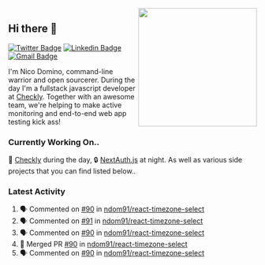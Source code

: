 <img align="right" src="https://user-images.githubusercontent.com/7415984/172472491-91b16eac-fa22-4ecf-92df-d687139fd1f9.gif" width="240" />

## Hi there 👋

[![Twitter Badge](https://img.shields.io/badge/-@ndom91-1ca0f1?style=flat-square&labelColor=1ca0f1&logo=twitter&logoColor=white&link=https://twitter.com/ndom91)](https://twitter.com/ndom91) [![Linkedin Badge](https://img.shields.io/badge/-ndom91-blue?style=flat-square&logo=Linkedin&logoColor=white&link=https://www.linkedin.com/in/ndom91/)](https://www.linkedin.com/in/ndom91/) [![Gmail Badge](https://img.shields.io/badge/-yo@ndo.dev-c14438?style=flat-square&logo=mail.ru&logoColor=white&link=mailto:yo@ndo.dev)](mailto:yo@ndo.dev)

I'm Nico Domino, command-line warrior and open sourcerer. During the day I'm a fullstack javascript developer at [Checkly](https://checklyhq.com). Together with an awesome team, we're helping to make active monitoring and end-to-end web app testing kick ass!

### Currently Working On..

🦝 [Checkly](https://checklyhq.com) during the day, 🔒 [NextAuth.js](https://github.com/nextauthjs/next-auth) at night. As well as various side projects that you can find listed below..

<!--START_SECTION_PROFILE_VIEWS:readme-info-->
<!--END_SECTION_PROFILE_VIEWS:readme-info-->

<!--START_SECTION_DAILY_COMMIT:readme-info-->
<!--END_SECTION_DAILY_COMMIT:readme-info-->

<!--START_SECTION_WEEKLY_COMMIT:readme-info-->
<!--END_SECTION_WEEKLY_COMMIT:readme-info-->

### Latest Activity

<!--START_SECTION:activity-->
1. 🗣 Commented on [#90](https://github.com/ndom91/react-timezone-select/issues/90) in [ndom91/react-timezone-select](https://github.com/ndom91/react-timezone-select)
2. 🗣 Commented on [#91](https://github.com/ndom91/react-timezone-select/issues/91) in [ndom91/react-timezone-select](https://github.com/ndom91/react-timezone-select)
3. 🗣 Commented on [#90](https://github.com/ndom91/react-timezone-select/issues/90) in [ndom91/react-timezone-select](https://github.com/ndom91/react-timezone-select)
4. 🎉 Merged PR [#90](https://github.com/ndom91/react-timezone-select/pull/90) in [ndom91/react-timezone-select](https://github.com/ndom91/react-timezone-select)
5. 🗣 Commented on [#90](https://github.com/ndom91/react-timezone-select/issues/90) in [ndom91/react-timezone-select](https://github.com/ndom91/react-timezone-select)
<!--END_SECTION:activity-->
